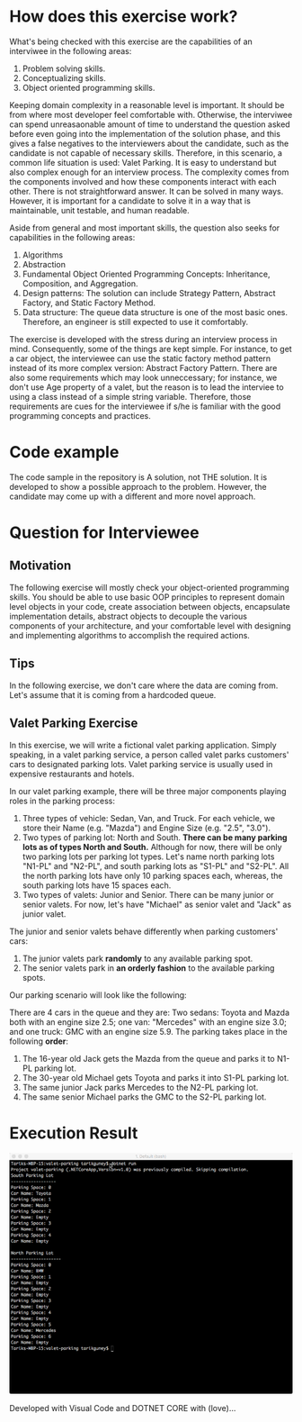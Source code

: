 # How does this exercise work?

What's being checked with this exercise are the capabilities of an interviwee in the following areas:

1. Problem solving skills.
2. Conceptualizing skills.
3. Object oriented programming skills.

Keeping domain complexity in a reasonable level is important. It should be from where most developer feel comfortable with. Otherwise, the interviwee can spend unreasaonable amount of time to understand the question asked before even going into the implementation of the solution phase, and this gives a false negatives to the interviewers about the candidate, such as the candidate is not capable of necessary skills. Therefore, in this scenario, a common life situation is used: Valet Parking. It is easy to understand but also complex enough for an interview process. The complexity comes from the components involved and how these components interact with each other. There is not straightforward answer. It can be solved in many ways. However, it is important for a candidate to solve it in a way that is maintainable, unit testable, and human readable.

Aside from general and most important skills, the question also seeks for capabilities in the following areas:

1. Algorithms
2. Abstraction
3. Fundamental Object Oriented Programming Concepts: Inheritance, Composition, and Aggregation.
4. Design patterns: The solution can include Strategy Pattern, Abstract Factory, and Static Factory Method.
5. Data structure: The queue data structure is one of the most basic ones. Therefore, an engineer is still expected to use it comfortably.

The exercise is developed with the stress during an interview process in mind. Consequently, some of the things are kept simple. For instance, to get a car object, the interviewee can use the static factory method pattern instead of its more complex version: Abstract Factory Pattern. There are also some requirements which may look unneccessary; for instance, we don't use Age property of a valet, but the reason is to lead the interviee to using a class instead of a simple string variable. Therefore, those requirements are cues for the interviewee if s/he is familiar with the good programming concepts and practices.

# Code example

The code sample in the repository is A solution, not THE solution. It is developed to show a possible approach to the problem. However, the candidate may come up with a different and more novel approach.

# Question for Interviewee

## Motivation

The following exercise will mostly check your object-oriented programming skills. You should be able to use basic OOP principles to represent 
domain level objects in your code, create association between objects, encapsulate implementation details, abstract objects to decouple the 
various components of your architecture, and your comfortable level with designing and implementing algorithms to accomplish the required actions.

## Tips

In the following exercise, we don't care where the data are coming from. Let's assume that it is coming from a hardcoded queue. 

## Valet Parking Exercise

In this exercise, we will write a fictional valet parking application. Simply speaking, in a valet parking service, a person called valet parks customers' cars to designated parking lots. Valet parking service is usually used in expensive restaurants and hotels. 

In our valet parking example, there will be three major components playing roles in the parking process:

1. Three types of vehicle: Sedan, Van, and Truck. For each vehicle, we store their Name (e.g. "Mazda") and Engine Size (e.g. "2.5", "3.0"). 
2. Two types of parking lot: North and South. **There can be many parking lots as of types North and South.** Although for now, there will be only two parking lots per parking lot types. Let's name north parking lots "N1-PL" and "N2-PL", and south parking lots as "S1-PL" and "S2-PL". All the north parking lots have only 10 parking spaces each, whereas, the south parking lots have 15 spaces each.
3. Two types of valets: Junior and Senior. There can be many junior or senior valets. For now, let's have "Michael" as senior valet and "Jack" as junior valet.

The junior and senior valets behave differently when parking customers' cars:

1. The junior valets park **randomly** to any available parking spot.
2. The senior valets park in **an orderly fashion** to the available parking spots.

Our parking scenario will look like the following:

There are 4 cars in the queue and they are: Two sedans: Toyota and Mazda both with an engine size 2.5; one van: "Mercedes" with an engine size 3.0; and one truck: GMC with an engine size 5.9. The parking takes place in the following **order**:

1. The 16-year old Jack gets the Mazda from the queue and parks it to N1-PL parking lot.
2. The 30-year old Michael gets Toyota and parks it into S1-PL parking lot.
3. The same junior Jack parks Mercedes to the N2-PL parking lot.
4. The same senior Michael parks the GMC to the S2-PL parking lot.

# Execution Result

!["result"](result.png)

Developed with Visual Code and DOTNET CORE with (love)...

